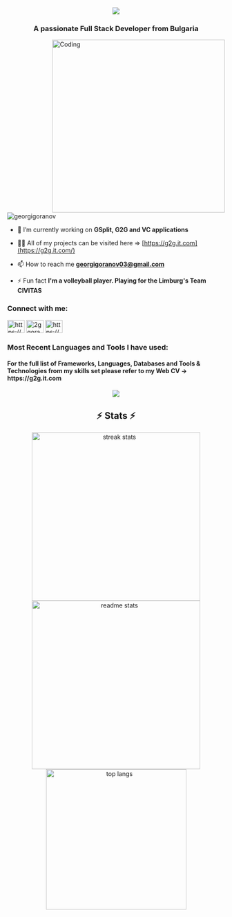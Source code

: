 <h1 align="center">
    <img src="https://readme-typing-svg.herokuapp.com/?font=Righteous&size=35&center=true&vCenter=true&width=500&height=70&duration=4000&lines=Hi+There!+👋;+I'm+Georgi+Goranov!;" />
</h1>

<h3 align="center">A passionate Full Stack Developer from Bulgaria</h3>
<img align="right" alt="Coding" width="400" src="https://gifdb.com/images/high/animated-man-computer-coding-nae6mec378lsg1i3.gif">

<p align="left"> <img src="https://komarev.com/ghpvc/?username=georgigoranov&label=Profile%20views&color=0e75b6&style=flat" alt="georgigoranov" /> </p>

- 🔭 I’m currently working on **GSplit, G2G and VC applications**

- 👨‍💻 All of my projects can be visited here => [https://g2g.it.com](https://g2g.it.com/)

- 📫 How to reach me **georgigoranov03@gmail.com**

- ⚡ Fun fact **I'm a volleyball player. Playing for the Limburg's Team CIVITAS**

<h3 align="left">Connect with me:</h3>
<p align="left">
<a href="https://www.linkedin.com/in/georgi-goranov-b11bba230/" target="blank"><img align="center" src="https://raw.githubusercontent.com/rahuldkjain/github-profile-readme-generator/master/src/images/icons/Social/linked-in-alt.svg" alt="https://www.linkedin.com/in/georgi-goranov-b11bba230/" height="30" width="40" /></a>
<a href="https://instagram.com/2ggoranov" target="blank"><img align="center" src="https://raw.githubusercontent.com/rahuldkjain/github-profile-readme-generator/master/src/images/icons/Social/instagram.svg" alt="2ggoranov" height="30" width="40" /></a>
<a href="https://www.youtube.com/channel/UCiNa6sp3m3B3IXbahd-3SOw" target="blank"><img align="center" src="https://raw.githubusercontent.com/rahuldkjain/github-profile-readme-generator/master/src/images/icons/Social/youtube.svg" alt="https://www.youtube.com/channel/ucina6sp3m3b3ixbahd-3sow" height="30" width="40" /></a>
</p>

<h3 align="left">Most Recent Languages and Tools I have used:</h3>
<h4>For the full list of Frameworks, Languages, Databases and Tools & Technologies from my skills set please refer to my Web CV -> https://g2g.it.com</h4>
<p align="center">
  <a href="https://skillicons.dev">
    <img src="https://skillicons.dev/icons?i=astro,azure,bash,bitbucket,cassandra,css,html,dart,django,docker,figma,firebase,flutter,js,mongodb,netlify,nodejs" />
  </a>
</p>

<h2 align="center">⚡ Stats ⚡</h2>
<div align=center>
  <img width=390 src="https://github-readme-streak-stats-salesp07.vercel.app/?user=georgigoranov&count_private=true&theme=react&border_radius=10" alt="streak stats"/>
  <img width=390 src="https://github-readme-stats-salesp07.vercel.app/api?username=georgigoranov&count_private=true&show_icons=true&theme=react&rank_icon=github&border_radius=10" alt="readme stats" />
  <br/>
  <img width=325 align="center" src="https://github-readme-stats-salesp07.vercel.app/api/top-langs/?username=georgigoranov&hide=HTML&langs_count=8&layout=compact&theme=react&border_radius=10&size_weight=0.5&count_weight=0.5&exclude_repo=github-readme-stats" alt="top langs" />
</div>
